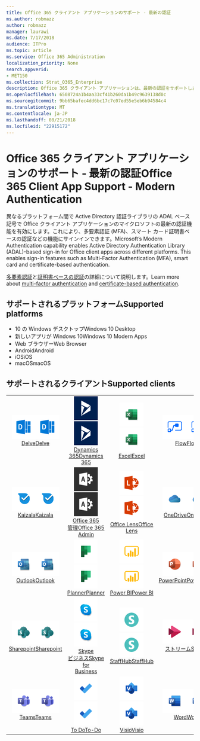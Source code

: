 ```yaml
---
title: Office 365 クライアント アプリケーションのサポート - 最新の認証
ms.author: robmazz
author: robmazz
manager: laurawi
ms.date: 7/17/2018
audience: ITPro
ms.topic: article
ms.service: Office 365 Administration
localization_priority: None
search.appverid:
- MET150
ms.collection: Strat_O365_Enterprise
description: Office 365 クライアント アプリケーションは、最新の認証をサポートします。
ms.openlocfilehash: 6508724a1b4aa33cf41b260da1b49c9639138d0c
ms.sourcegitcommit: 9bb65bafec4dd6bc17c7c07ed55e5eb6b94584c4
ms.translationtype: MT
ms.contentlocale: ja-JP
ms.lasthandoff: 08/21/2018
ms.locfileid: "22915172"
---
```

# <a name="office-365-client-app-support---modern-authentication"></a><span data-ttu-id="c8120-103">Office 365 クライアント アプリケーションのサポート - 最新の認証</span><span class="sxs-lookup"><span data-stu-id="c8120-103">Office 365 Client App Support - Modern Authentication</span></span>

<span data-ttu-id="c8120-p101">異なるプラットフォーム間で Active Directory 認証ライブラリの ADAL ベース記号で Office クライアント アプリケーションのマイクロソフトの最新の認証機能を有効にします。これにより、多要素認証 (MFA)、スマート カード証明書ベースの認証などの機能にサインインできます。</span><span class="sxs-lookup"><span data-stu-id="c8120-p101">Microsoft’s Modern Authentication capability enables Active Directory Authentication Library (ADAL)-based sign-in for Office client apps across different platforms. This enables sign-in features such as Multi-Factor Authentication (MFA), smart card and certificate-based authentication.</span></span>

<span data-ttu-id="c8120-106">[多要素認証](https://docs.microsoft.com/azure/active-directory/authentication/multi-factor-authentication)と[証明書ベースの認証](https://docs.microsoft.com/azure/active-directory/active-directory-certificate-based-authentication-get-started)の詳細について説明します。</span><span class="sxs-lookup"><span data-stu-id="c8120-106">Learn more about [multi-factor authentication](https://docs.microsoft.com/azure/active-directory/authentication/multi-factor-authentication) and [certificate-based authentication](https://docs.microsoft.com/azure/active-directory/active-directory-certificate-based-authentication-get-started).</span></span>

## <a name="supported-platforms"></a><span data-ttu-id="c8120-107">サポートされるプラットフォーム</span><span class="sxs-lookup"><span data-stu-id="c8120-107">Supported platforms</span></span>

 - <span data-ttu-id="c8120-108">10 の Windows デスクトップ</span><span class="sxs-lookup"><span data-stu-id="c8120-108">Windows 10 Desktop</span></span>
 - <span data-ttu-id="c8120-109">新しいアプリが Windows 10</span><span class="sxs-lookup"><span data-stu-id="c8120-109">Windows 10 Modern Apps</span></span>
 - <span data-ttu-id="c8120-110">Web ブラウザー</span><span class="sxs-lookup"><span data-stu-id="c8120-110">Web Browser</span></span>
 - <span data-ttu-id="c8120-111">Android</span><span class="sxs-lookup"><span data-stu-id="c8120-111">Android</span></span>
 - <span data-ttu-id="c8120-112">iOS</span><span class="sxs-lookup"><span data-stu-id="c8120-112">iOS</span></span>
 - <span data-ttu-id="c8120-113">macOS</span><span class="sxs-lookup"><span data-stu-id="c8120-113">macOS</span></span>

## <a name="supported-clients"></a><span data-ttu-id="c8120-114">サポートされるクライアント</span><span class="sxs-lookup"><span data-stu-id="c8120-114">Supported clients</span></span>

| | | | | | |
|:---:|:---:|:---:|:---:|:---:|:---:|
| <span data-ttu-id="c8120-115">![アイコンを説明します。](media/o365-delve-64x64.png)</span><span class="sxs-lookup"><span data-stu-id="c8120-115">![Delve icon](media/o365-delve-64x64.png)</span></span> <br> [<span data-ttu-id="c8120-116">Delve</span><span class="sxs-lookup"><span data-stu-id="c8120-116">Delve</span></span>](https://products.office.com/business/intelligent-search) | <span data-ttu-id="c8120-117">![Dynamics 365 アイコン](media/o365-dynamics365-64x64.png)</span><span class="sxs-lookup"><span data-stu-id="c8120-117">![Dynamics 365 icon](media/o365-dynamics365-64x64.png)</span></span> <br> [<span data-ttu-id="c8120-118">Dynamics 365</span><span class="sxs-lookup"><span data-stu-id="c8120-118">Dynamics 365</span></span>](https://dynamics.microsoft.com) | <span data-ttu-id="c8120-119">![[Excel] アイコン](media/o365-excel-64x64.png)</span><span class="sxs-lookup"><span data-stu-id="c8120-119">![Excel icon](media/o365-excel-64x64.png)</span></span> <br> [<span data-ttu-id="c8120-120">Excel</span><span class="sxs-lookup"><span data-stu-id="c8120-120">Excel</span></span>](https://products.office.com/excel) | <span data-ttu-id="c8120-121">![フロー アイコン](media/o365-flow-64x64.png)</span><span class="sxs-lookup"><span data-stu-id="c8120-121">![Flow icon](media/o365-flow-64x64.png)</span></span> <br> [<span data-ttu-id="c8120-122">Flow</span><span class="sxs-lookup"><span data-stu-id="c8120-122">Flow</span></span>](https://flow.microsoft.com) | <span data-ttu-id="c8120-123">![フォーム アイコン](media/o365-forms-64x64.png)</span><span class="sxs-lookup"><span data-stu-id="c8120-123">![Forms icon](media/o365-forms-64x64.png)</span></span> <br> [<span data-ttu-id="c8120-124">Forms</span><span class="sxs-lookup"><span data-stu-id="c8120-124">Forms</span></span>](https://flow.microsoft.com/connectors/shared_microsoftforms/microsoft-forms/) | 
| <span data-ttu-id="c8120-125">![Kaizala アイコン](media/o365-kaizala-64x64.png)</span><span class="sxs-lookup"><span data-stu-id="c8120-125">![Kaizala icon](media/o365-kaizala-64x64.png)</span></span> <br> [<span data-ttu-id="c8120-126">Kaizala</span><span class="sxs-lookup"><span data-stu-id="c8120-126">Kaizala</span></span>](https://products.office.com/en/business/microsoft-kaizala) | <span data-ttu-id="c8120-127">![Office 365 管理者アイコン](media/o365-o365admin-64x64.png)</span><span class="sxs-lookup"><span data-stu-id="c8120-127">![Office 365 Admin icon](media/o365-o365admin-64x64.png)</span></span> <br> [<span data-ttu-id="c8120-128">Office 365<br>管理</span><span class="sxs-lookup"><span data-stu-id="c8120-128">Office 365 <br> Admin</span></span>](https://products.office.com/business/manage-office-365-admin-app) | <span data-ttu-id="c8120-129">![レンズ アイコン](media/o365-lens-64x64.png)</span><span class="sxs-lookup"><span data-stu-id="c8120-129">![Lens icon](media/o365-lens-64x64.png)</span></span> <br> [<span data-ttu-id="c8120-130">Office Lens</span><span class="sxs-lookup"><span data-stu-id="c8120-130">Office Lens</span></span>](https://www.microsoft.com/p/office-lens/9wzdncrfj3t8?activetab=pivot%3Aoverviewtab) | <span data-ttu-id="c8120-131">![ビジネスのアイコンを OneDrive](media/o365-OneDrive-64x64.png)</span><span class="sxs-lookup"><span data-stu-id="c8120-131">![OneDrive for Business icon](media/o365-OneDrive-64x64.png)</span></span> <br> [<span data-ttu-id="c8120-132">OneDrive</span><span class="sxs-lookup"><span data-stu-id="c8120-132">OneDrive</span></span>](https://products.office.com/onedrive-for-business/online-cloud-storage) | <span data-ttu-id="c8120-133">![OneNote アイコン](media/o365-OneNote-64x64.png)</span><span class="sxs-lookup"><span data-stu-id="c8120-133">![OneNote icon](media/o365-OneNote-64x64.png)</span></span> <br> [<span data-ttu-id="c8120-134">OneNote</span><span class="sxs-lookup"><span data-stu-id="c8120-134">OneNote</span></span>](https://products.office.com/onenote)
| <span data-ttu-id="c8120-135">![Outlook のアイコン](media/o365-outlook-64x64.png)</span><span class="sxs-lookup"><span data-stu-id="c8120-135">![Outlook icon](media/o365-outlook-64x64.png)</span></span> <br> [<span data-ttu-id="c8120-136">Outlook</span><span class="sxs-lookup"><span data-stu-id="c8120-136">Outlook</span></span>](https://products.office.com/outlook) | <span data-ttu-id="c8120-137">![プランナーのアイコン](media/o365-planner-64x64.png)</span><span class="sxs-lookup"><span data-stu-id="c8120-137">![Planner icon](media/o365-planner-64x64.png)</span></span> <br> [<span data-ttu-id="c8120-138">Planner</span><span class="sxs-lookup"><span data-stu-id="c8120-138">Planner</span></span>](https://products.office.com/business/task-management-software) | <span data-ttu-id="c8120-139">![PowerBI アイコン](media/o365-powerbi-64x64.png)</span><span class="sxs-lookup"><span data-stu-id="c8120-139">![PowerBI icon](media/o365-powerbi-64x64.png)</span></span> <br> [<span data-ttu-id="c8120-140">Power BI</span><span class="sxs-lookup"><span data-stu-id="c8120-140">Power BI</span></span>](https://powerbi.microsoft.com) | <span data-ttu-id="c8120-141">![[PowerPoint] アイコン](media/o365-powerpoint-64x64.png)</span><span class="sxs-lookup"><span data-stu-id="c8120-141">![PowerPoint icon](media/o365-powerpoint-64x64.png)</span></span> <br> [<span data-ttu-id="c8120-142">PowerPoint</span><span class="sxs-lookup"><span data-stu-id="c8120-142">PowerPoint</span></span>](https://products.office.com/powerpoint) | <span data-ttu-id="c8120-143">![プロジェクト アイコン](media/o365-project-64x64.png)</span><span class="sxs-lookup"><span data-stu-id="c8120-143">![Project icon](media/o365-project-64x64.png)</span></span> <br> [<span data-ttu-id="c8120-144">Project</span><span class="sxs-lookup"><span data-stu-id="c8120-144">Project</span></span>](https://products.office.com/project) 
| <span data-ttu-id="c8120-145">![SharePoint のアイコン](media/o365-sharepoint-64x64.png)</span><span class="sxs-lookup"><span data-stu-id="c8120-145">![SharePoint icon](media/o365-sharepoint-64x64.png)</span></span> <br> [<span data-ttu-id="c8120-146">Sharepoint</span><span class="sxs-lookup"><span data-stu-id="c8120-146">Sharepoint</span></span>](https://products.office.com/sharepoint) | <span data-ttu-id="c8120-147">![Skype ビジネスのアイコン](media/o365-skypeforbusiness-64x64.png)</span><span class="sxs-lookup"><span data-stu-id="c8120-147">![Skype for Business icon](media/o365-skypeforbusiness-64x64.png)</span></span> <br> [<span data-ttu-id="c8120-148">Skype<br>ビジネス</span><span class="sxs-lookup"><span data-stu-id="c8120-148">Skype for <br> Business</span></span>](https://www.skype.com/business/) | <span data-ttu-id="c8120-149">![StaffHub アイコン](media/o365-staffhub-64x64.png)</span><span class="sxs-lookup"><span data-stu-id="c8120-149">![StaffHub icon](media/o365-staffhub-64x64.png)</span></span> <br> [<span data-ttu-id="c8120-150">StaffHub</span><span class="sxs-lookup"><span data-stu-id="c8120-150">StaffHub</span></span>](https://products.office.com/microsoft-staffhub/staff-scheduling-software) | <span data-ttu-id="c8120-151">![ストリーム アイコン](media/o365-stream-64x64.png)</span><span class="sxs-lookup"><span data-stu-id="c8120-151">![Stream icon](media/o365-stream-64x64.png)</span></span> <br> [<span data-ttu-id="c8120-152">ストリーム</span><span class="sxs-lookup"><span data-stu-id="c8120-152">Stream</span></span>](https://stream.microsoft.com) | <span data-ttu-id="c8120-153">![アイコンをかきたてる](media/o365-sway-64x64.png)</span><span class="sxs-lookup"><span data-stu-id="c8120-153">![Sway icon](media/o365-sway-64x64.png)</span></span> <br> [<span data-ttu-id="c8120-154">Sway</span><span class="sxs-lookup"><span data-stu-id="c8120-154">Sway</span></span>](https://sway.com)
| <span data-ttu-id="c8120-155">![チーム アイコン](media/o365-teams-64x64.png)</span><span class="sxs-lookup"><span data-stu-id="c8120-155">![Teams icon](media/o365-teams-64x64.png)</span></span> <br> [<span data-ttu-id="c8120-156">Teams</span><span class="sxs-lookup"><span data-stu-id="c8120-156">Teams</span></span>](https://products.office.com/microsoft-teams/group-chat-software) | <span data-ttu-id="c8120-157">![タスク アイコン](media/o365-todo-64x64.png)</span><span class="sxs-lookup"><span data-stu-id="c8120-157">![To-Do icon](media/o365-todo-64x64.png)</span></span> <br> [<span data-ttu-id="c8120-158">To Do</span><span class="sxs-lookup"><span data-stu-id="c8120-158">To-Do</span></span>](https://todo.microsoft.com) | <span data-ttu-id="c8120-159">![Visio アイコン](media/o365-visio-64x64.png)</span><span class="sxs-lookup"><span data-stu-id="c8120-159">![Visio icon](media/o365-visio-64x64.png)</span></span> <br> [<span data-ttu-id="c8120-160">Visio</span><span class="sxs-lookup"><span data-stu-id="c8120-160">Visio</span></span>](https://products.office.com/visio/flowchart-software) | <span data-ttu-id="c8120-161">![[Word] アイコン](media/o365-word-64x64.png)</span><span class="sxs-lookup"><span data-stu-id="c8120-161">![Word icon](media/o365-word-64x64.png)</span></span> <br> [<span data-ttu-id="c8120-162">Word</span><span class="sxs-lookup"><span data-stu-id="c8120-162">Word</span></span>](https://products.office.com/word) | <span data-ttu-id="c8120-163">![Yammer のアイコン](media/o365-yammer-64x64.png)</span><span class="sxs-lookup"><span data-stu-id="c8120-163">![Yammer icon](media/o365-yammer-64x64.png)</span></span> <br> [<span data-ttu-id="c8120-164">Yammer</span><span class="sxs-lookup"><span data-stu-id="c8120-164">Yammer</span></span>](https://products.office.com/yammer/yammer-overview)